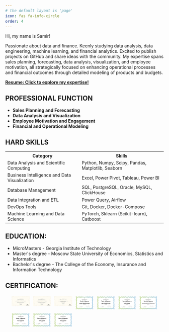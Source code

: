 ```yaml
---
# the default layout is 'page'
icon: fas fa-info-circle
order: 4
---
```

Hi, my name is Samir!

Passionate about data and finance. Keenly studying data analysis, data engineering, machine learning, and financial analytics. 
Excited to publish projects on GitHub and share ideas with the community. My expertise spans sales planning, forecasting, data analysis, visualization, and employee motivation, all strategically focused on enhancing operational processes and financial outcomes through detailed modeling of products and budgets.

[**Resume: Click to explore my expertise!**](https://docs.google.com/document/d/187Om0MZeYc78C-8DmStuVdlMEt2qGBROpLGOgSFMMtU/edit?usp=sharing)

<h2>PROFESSIONAL FUNCTION</h2>
<ul>
  <li>
    <strong>Sales Planning and Forecasting</strong>
  </li>
  <li>
    <strong>Data Analysis and Visualization</strong>
  </li>
  <li>
    <strong>Employee Motivation and Engagement</strong>
  </li>
  <li>
    <strong>Financial and Operational Modeling</strong>
  </li>
</ul>

<h2>HARD SKILLS</h2>
<table>
  <tr>
    <th>Category</th>
    <th>Skills</th>
  </tr>
  <tr>
    <td>Data Analysis and Scientific Computing</td>
    <td>Python, Numpy, Scipy, Pandas, Matplotlib, Seaborn</td>
  </tr>
  <tr>
    <td>Business Intelligence and Data Visualization</td>
    <td>Excel, Power Pivot, Tableau, Power BI</td>
  </tr>
  <tr>
    <td>Database Management</td>
    <td>SQL, PostgreSQL, Oracle, MySQL, ClickHouse</td>
  </tr>
  <tr>
    <td>Data Integration and ETL</td>
    <td>Power Query, Airflow</td>
  </tr>
  <tr>
    <td>DevOps Tools</td>
    <td>Git, Docker, Docker-Compose</td>
  </tr>
  <tr>
    <td>Machine Learning and Data Science</td>
    <td>PyTorch, Sklearn (Scikit-learn), Catboost</td>
  </tr>
</table>




##  EDUCATION:
- MicroMasters - Georgia Institute of Technology
- Master's degree - Moscow State University of Economics, Statistics and Informatics
- Bachelor's degree - The College of the Economy, Insurance and Information Technology



##  CERTIFICATION:
<style>
  .image-grid {
    display: grid;
    grid-template-columns: repeat(auto-fit, minmax(50px, 1fr));
    gap: 10px;
    margin: 20px;
  }

  .image-grid img {
    width: 100%;
    height: auto;
    transition: transform 0.3s ease;
    cursor: pointer;
  }

  .image-grid img:hover {
    transform: scale(1.2);
  }
</style>

<div class="image-grid">
  <img src="/assets/img/certif/dc_daa.jpg" alt="DC Data Analysis">
  <img src="/assets/img/certif/dc_dea.jpg" alt="DC DEA">
  <img src="/assets/img/certif/dc_sql.jpg" alt="DC SQL">
  <img src="/assets/img/certif/ma_bia.jpg" alt="DC BIA">
  <img src="/assets/img/certif/ma_dve.jpg" alt="MA DVE">
  <img src="/assets/img/certif/ma_es.jpg" alt="MA ES">
  <img src="/assets/img/certif/ma_ml.jpg" alt="MA ML">
  <img src="/assets/img/certif/ma_pbi.jpg" alt="MA Power BI">
  <img src="/assets/img/certif/ma_sql.jpg" alt="MA SQL">
  <img src="/assets/img/certif/ma_tableau.jpg" alt="MA Tableau">
</div>
